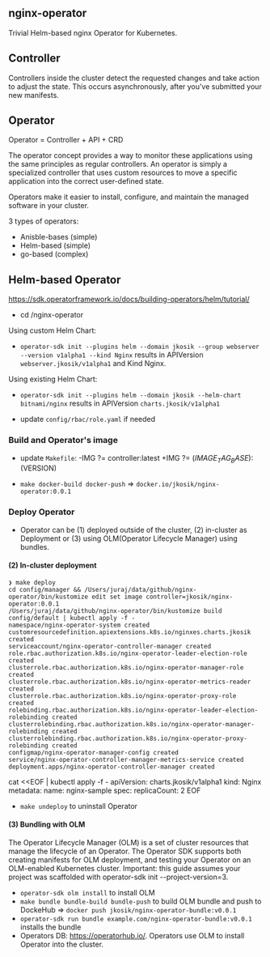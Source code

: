 ## nginx-operator
Trivial Helm-based nginx Operator for Kubernetes.

## Controller
Controllers inside the cluster detect the requested changes and take action to adjust the state. This occurs asynchronously, after you’ve submitted your new manifests.

## Operator
Operator = Controller + API + CRD

The operator concept provides a way to monitor these applications using the same principles as regular controllers. An operator is simply a specialized controller that uses custom resources to move a specific application into the correct user-defined state.

Operators make it easier to install, configure, and maintain the managed software in your cluster.

3 types of operators:
- Anisble-bases (simple)
- Helm-based (simple)
- go-based (complex)

## Helm-based Operator
https://sdk.operatorframework.io/docs/building-operators/helm/tutorial/

- cd /nginx-operator

Using custom Helm Chart:
- `operator-sdk init --plugins helm --domain jkosik --group webserver --version v1alpha1 --kind Nginx` results in APIVersion `webserver.jkosik/v1alpha1` and Kind Nginx.

Using existing Helm Chart:
- `operator-sdk init --plugins helm --domain jkosik --helm-chart bitnami/nginx` results in APIVersion `charts.jkosik/v1alpha1`

- update `config/rbac/role.yaml` if needed

### Build and Operator's image
- update `Makefile`:
-IMG ?= controller:latest
+IMG ?= $(IMAGE_TAG_BASE):$(VERSION)

- `make docker-build docker-push` => `docker.io/jkosik/nginx-operator:0.0.1`

### Deploy Operator
- Operator can be (1) deployed outside of the cluster, (2) in-cluster as Deployment or (3) using OLM(Operator Lifecycle Manager) using bundles.

#### (2) In-cluster deployment
```
❯ make deploy
cd config/manager && /Users/juraj/data/github/nginx-operator/bin/kustomize edit set image controller=jkosik/nginx-operator:0.0.1
/Users/juraj/data/github/nginx-operator/bin/kustomize build config/default | kubectl apply -f -
namespace/nginx-operator-system created
customresourcedefinition.apiextensions.k8s.io/nginxes.charts.jkosik created
serviceaccount/nginx-operator-controller-manager created
role.rbac.authorization.k8s.io/nginx-operator-leader-election-role created
clusterrole.rbac.authorization.k8s.io/nginx-operator-manager-role created
clusterrole.rbac.authorization.k8s.io/nginx-operator-metrics-reader created
clusterrole.rbac.authorization.k8s.io/nginx-operator-proxy-role created
rolebinding.rbac.authorization.k8s.io/nginx-operator-leader-election-rolebinding created
clusterrolebinding.rbac.authorization.k8s.io/nginx-operator-manager-rolebinding created
clusterrolebinding.rbac.authorization.k8s.io/nginx-operator-proxy-rolebinding created
configmap/nginx-operator-manager-config created
service/nginx-operator-controller-manager-metrics-service created
deployment.apps/nginx-operator-controller-manager created
```

cat <<EOF | kubectl apply -f -
apiVersion: charts.jkosik/v1alpha1
kind: Nginx
metadata:
  name: nginx-sample
spec:
  replicaCount: 2
EOF

- `make undeploy` to uninstall Operator

#### (3) Bundling with OLM
The Operator Lifecycle Manager (OLM) is a set of cluster resources that manage the lifecycle of an Operator. The Operator SDK supports both creating manifests for OLM deployment, and testing your Operator on an OLM-enabled Kubernetes cluster.
Important: this guide assumes your project was scaffolded with operator-sdk init --project-version=3.

- `operator-sdk olm install` to install OLM
- `make bundle bundle-build bundle-push` to build OLM bundle and push to DockeHub => `docker push jkosik/nginx-operator-bundle:v0.0.1`
- `operator-sdk run bundle example.com/nginx-operator-bundle:v0.0.1` installs the bundle
- Operators DB: https://operatorhub.io/. Operators use OLM to install Operator into the cluster.